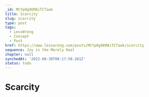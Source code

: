 ```yaml
---
_id: MCYp8g9EMAiTCTawk
title: Scarcity
slug: scarcity
type: post
tags:
  - LessWrong
  - Concept
  - Post
href: https://www.lesswrong.com/posts/MCYp8g9EMAiTCTawk/scarcity
sequence: Joy in the Merely Real
chapter: null
synchedAt: '2022-08-30T08:17:58.261Z'
status: todo
---
```


# Scarcity

